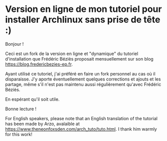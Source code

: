 # Version en ligne de mon tutoriel pour installer Archlinux sans prise de tête :)

Bonjour !

Ceci est un fork de la version en ligne et "dynamique" du tutoriel d'installation que Frédéric Béziès proposait mensuellement sur son blog <https://blog.fredericbezies-ep.fr>.

Ayant utilisé ce tutoriel, j'ai préféré en faire un fork personnel au cas où il disparaisse. J'y aporte éventuellement quelques corrections et ajouts et les partage, même s'il n'est pas maintenu aussi régulièrement qu'avec Frédéric Béziès.

En espérant qu'il soit utile.

Bonne lecture !

For English speakers, please note that an English translation of the tutorial has been made by Arzo, avalaible at <https://www.theneonfoxsden.com/arch_tuto/tuto.html>. I thank him warmly for this work!